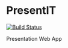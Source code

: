 # PresentIT

[![Build Status](https://travis-ci.org/Icepick/PresentIT.svg?branch=master)](https://travis-ci.org/Icepick/PresentIT)

Presentation Web App
